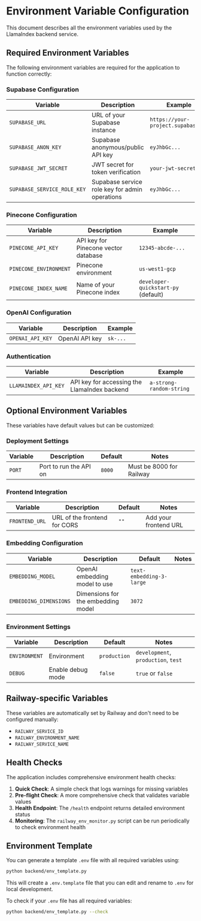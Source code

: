 # Environment Variable Configuration

This document describes all the environment variables used by the LlamaIndex backend service.

## Required Environment Variables

The following environment variables are required for the application to function correctly:

### Supabase Configuration
| Variable | Description | Example |
|----------|-------------|---------|
| `SUPABASE_URL` | URL of your Supabase instance | `https://your-project.supabase.co` |
| `SUPABASE_ANON_KEY` | Supabase anonymous/public API key | `eyJhbGc...` |
| `SUPABASE_JWT_SECRET` | JWT secret for token verification | `your-jwt-secret` |
| `SUPABASE_SERVICE_ROLE_KEY` | Supabase service role key for admin operations | `eyJhbGc...` |

### Pinecone Configuration
| Variable | Description | Example |
|----------|-------------|---------|
| `PINECONE_API_KEY` | API key for Pinecone vector database | `12345-abcde-...` |
| `PINECONE_ENVIRONMENT` | Pinecone environment | `us-west1-gcp` |
| `PINECONE_INDEX_NAME` | Name of your Pinecone index | `developer-quickstart-py` (default) |

### OpenAI Configuration
| Variable | Description | Example |
|----------|-------------|---------|
| `OPENAI_API_KEY` | OpenAI API key | `sk-...` |

### Authentication
| Variable | Description | Example |
|----------|-------------|---------|
| `LLAMAINDEX_API_KEY` | API key for accessing the LlamaIndex backend | `a-strong-random-string` |

## Optional Environment Variables

These variables have default values but can be customized:

### Deployment Settings
| Variable | Description | Default | Notes |
|----------|-------------|---------|-------|
| `PORT` | Port to run the API on | `8000` | Must be 8000 for Railway |

### Frontend Integration
| Variable | Description | Default | Notes |
|----------|-------------|---------|-------|
| `FRONTEND_URL` | URL of the frontend for CORS | `""` | Add your frontend URL |

### Embedding Configuration
| Variable | Description | Default | Notes |
|----------|-------------|---------|-------|
| `EMBEDDING_MODEL` | OpenAI embedding model to use | `text-embedding-3-large` | |
| `EMBEDDING_DIMENSIONS` | Dimensions for the embedding model | `3072` | |

### Environment Settings
| Variable | Description | Default | Notes |
|----------|-------------|---------|-------|
| `ENVIRONMENT` | Environment | `production` | `development`, `production`, `test` |
| `DEBUG` | Enable debug mode | `false` | `true` or `false` |

## Railway-specific Variables

These variables are automatically set by Railway and don't need to be configured manually:

- `RAILWAY_SERVICE_ID`
- `RAILWAY_ENVIRONMENT_NAME`
- `RAILWAY_SERVICE_NAME`

## Health Checks

The application includes comprehensive environment health checks:

1. **Quick Check**: A simple check that logs warnings for missing variables
2. **Pre-flight Check**: A more comprehensive check that validates variable values
3. **Health Endpoint**: The `/health` endpoint returns detailed environment status
4. **Monitoring**: The `railway_env_monitor.py` script can be run periodically to check environment health

## Environment Template

You can generate a template `.env` file with all required variables using:

```bash
python backend/env_template.py
```

This will create a `.env.template` file that you can edit and rename to `.env` for local development.

To check if your `.env` file has all required variables:

```bash
python backend/env_template.py --check
```
